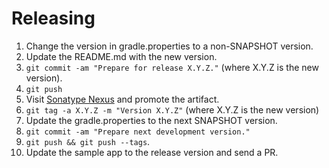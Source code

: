 # Releasing

1. Change the version in gradle.properties to a non-SNAPSHOT version.
2. Update the README.md with the new version.
3. `git commit -am "Prepare for release X.Y.Z."` (where X.Y.Z is the new version).
4. `git push`
5. Visit [Sonatype Nexus](https://oss.sonatype.org/) and promote the artifact.
6. `git tag -a X.Y.Z -m "Version X.Y.Z"` (where X.Y.Z is the new version)
7. Update the gradle.properties to the next SNAPSHOT version.
8. `git commit -am "Prepare next development version."`
9. `git push && git push --tags`.
10. Update the sample app to the release version and send a PR.
